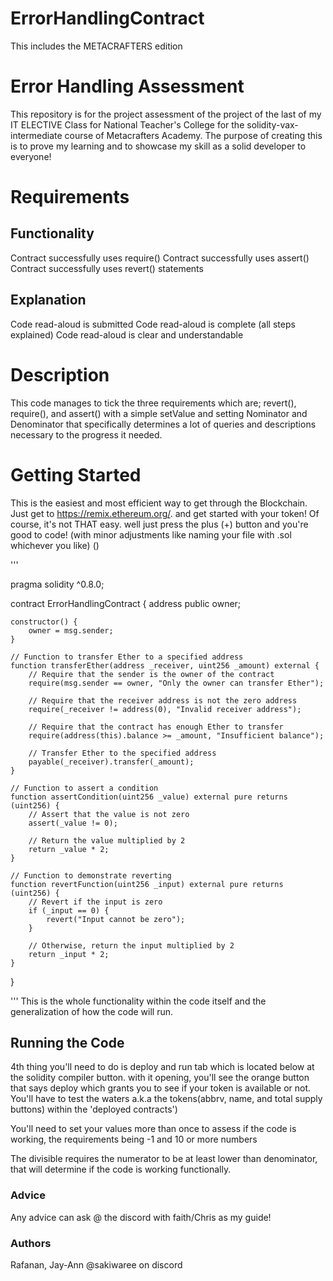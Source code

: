 # ErrorHandlingContract
This includes the METACRAFTERS edition

#  Error Handling Assessment

This repository is for the project assessment of the project of the last of my IT ELECTIVE Class for National Teacher's College for the solidity-vax-intermediate course of Metacrafters Academy. The purpose of creating this is to prove my learning and to showcase my skill as a solid developer to everyone!

# Requirements 
## Functionality
Contract successfully uses require()
Contract successfully uses assert()
Contract successfully uses revert() statements

## Explanation
Code read-aloud is submitted
Code read-aloud is complete (all steps explained)
Code read-aloud is clear and understandable

# Description
This code manages to tick the three requirements which are; revert(), require(), and assert() with a simple setValue and setting Nominator and Denominator that specifically determines a lot of queries and descriptions necessary to the progress it needed.

# Getting Started
This is the easiest and most efficient way to get through the Blockchain. Just get to https://remix.ethereum.org/. and get started with your token! Of course, it's not THAT easy. well just press the plus (+) button and you're good to code! (with minor adjustments like naming your file with .sol whichever you like) ()

'''

  pragma solidity ^0.8.0;

contract ErrorHandlingContract {
    address public owner;

    constructor() {
        owner = msg.sender;
    }

    // Function to transfer Ether to a specified address
    function transferEther(address _receiver, uint256 _amount) external {
        // Require that the sender is the owner of the contract
        require(msg.sender == owner, "Only the owner can transfer Ether");
        
        // Require that the receiver address is not the zero address
        require(_receiver != address(0), "Invalid receiver address");

        // Require that the contract has enough Ether to transfer
        require(address(this).balance >= _amount, "Insufficient balance");

        // Transfer Ether to the specified address
        payable(_receiver).transfer(_amount);
    }

    // Function to assert a condition
    function assertCondition(uint256 _value) external pure returns (uint256) {
        // Assert that the value is not zero
        assert(_value != 0);
        
        // Return the value multiplied by 2
        return _value * 2;
    }

    // Function to demonstrate reverting
    function revertFunction(uint256 _input) external pure returns (uint256) {
        // Revert if the input is zero
        if (_input == 0) {
            revert("Input cannot be zero");
        }
        
        // Otherwise, return the input multiplied by 2
        return _input * 2;
    }
}


'''
This is the whole functionality within the code itself and the generalization of how the code will run. 

## Running the Code
4th thing you'll need to do is deploy and run tab which is located below at the solidity compiler button. with it opening, you'll see the orange button that says deploy which grants you to see if your token is available or not. You'll have to test the waters a.k.a the tokens(abbrv, name, and total supply buttons) within the 'deployed contracts')

You'll need to set your values more than once to assess if the code is working, the requirements being -1 and 10 or more numbers

The divisible requires the numerator to be at least lower than denominator, that will determine if the code is working functionally.

  ### Advice
   Any advice can ask @ the discord with faith/Chris as my guide!

   ### Authors
   Rafanan, Jay-Ann
   @sakiwaree on discord
